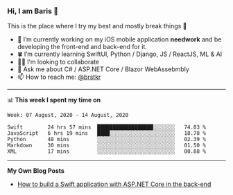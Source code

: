 ### Hi, I am Baris 👋

This is the place where I try my best and mostly break things :rofl:


- 🔭  I’m currently working on my iOS mobile application **needwork** and be developing the front-end and back-end for it.
- 🍀  I’m currently learning SwiftUI, Python / Django, JS / ReactJS, ML & AI
- ✌🏻  I’m looking to collaborate
- 💬  Ask me about C# / ASP.NET Core / Blazor WebAssebmbly
- 📫  How to reach me: [@brstkr](https://brstkr.com/contact.html)

---------

📊 **This week I spent my time on**
<!--START_SECTION:waka-->
```text
Week: 07 August, 2020 - 14 August, 2020

Swift        24 hrs 57 mins  ██████████████████░░░░░░░   74.03 % 
JavaScript   6 hrs 19 mins   ████░░░░░░░░░░░░░░░░░░░░░   18.78 % 
Python       48 mins         ░░░░░░░░░░░░░░░░░░░░░░░░░   02.39 % 
Markdown     30 mins         ░░░░░░░░░░░░░░░░░░░░░░░░░   01.50 % 
XML          17 mins         ░░░░░░░░░░░░░░░░░░░░░░░░░   00.88 %
```
<!--END_SECTION:waka-->

---------

**My Own Blog Posts**
 - [How to build a Swift application with ASP.NET Core in the back-end](https://medium.com/@brstkr3/how-to-connect-your-swift-application-to-an-asp-net-core-back-end-cc0ab9a4fba8)
